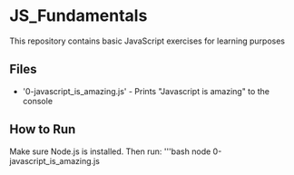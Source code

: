 # JS_Fundamentals
This repository contains basic JavaScript exercises for learning purposes
## Files
- '0-javascript_is_amazing.js' - Prints "Javascript is amazing" to the console
## How to Run
Make sure Node.js is installed.
Then run:
'''bash
node 0-javascript_is_amazing.js